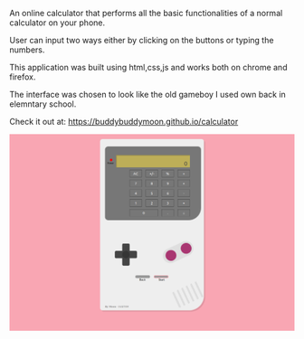 An online calculator that performs all the basic functionalities of a normal calculator on your phone.

User can input two ways either by clicking on the buttons or typing the numbers.

This application was built using html,css,js and works both on chrome and firefox.

The interface was chosen to look like the old gameboy I used own back in elemntary school.

Check it out at: https://buddybuddymoon.github.io/calculator

![What is this](screenshot.png?raw=true "Screenshot")
